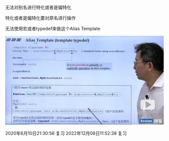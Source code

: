 无法对别名进行特化或者是偏特化

特化或者是偏特化要对原名进行操作


无法使用宏或者typedef来做这个Alias Template

![Alias_Template](Alias_Template.jpg)


2020年6月10日21:30:56 复习
2022年12月08日11:52:38 复习
